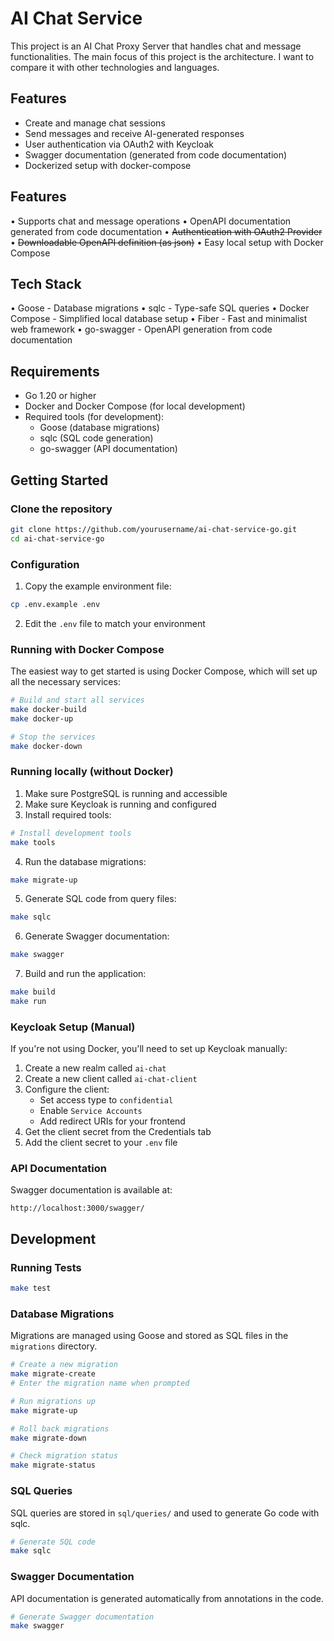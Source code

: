 # AI Chat Service

This project is an AI Chat Proxy Server that handles chat and message functionalities.
The main focus of this project is the architecture. I want to compare it with other technologies and languages.

## Features

-   Create and manage chat sessions
-   Send messages and receive AI-generated responses
-   User authentication via OAuth2 with Keycloak
-   Swagger documentation (generated from code documentation)
-   Dockerized setup with docker-compose

## Features

• Supports chat and message operations
• OpenAPI documentation generated from code documentation
• ~~Authentication with OAuth2 Provider~~
• ~~Downloadable OpenAPI definition (as json)~~
• Easy local setup with Docker Compose

## Tech Stack

• Goose - Database migrations
• sqlc - Type-safe SQL queries
• Docker Compose - Simplified local database setup
• Fiber - Fast and minimalist web framework
• go-swagger - OpenAPI generation from code documentation

## Requirements

-   Go 1.20 or higher
-   Docker and Docker Compose (for local development)
-   Required tools (for development):
    -   Goose (database migrations)
    -   sqlc (SQL code generation)
    -   go-swagger (API documentation)

## Getting Started

### Clone the repository

```bash
git clone https://github.com/yourusername/ai-chat-service-go.git
cd ai-chat-service-go
```

### Configuration

1. Copy the example environment file:

```bash
cp .env.example .env
```

2. Edit the `.env` file to match your environment

### Running with Docker Compose

The easiest way to get started is using Docker Compose, which will set up all the necessary services:

```bash
# Build and start all services
make docker-build
make docker-up

# Stop the services
make docker-down
```

### Running locally (without Docker)

1. Make sure PostgreSQL is running and accessible
2. Make sure Keycloak is running and configured
3. Install required tools:

```bash
# Install development tools
make tools
```

4. Run the database migrations:

```bash
make migrate-up
```

5. Generate SQL code from query files:

```bash
make sqlc
```

6. Generate Swagger documentation:

```bash
make swagger
```

7. Build and run the application:

```bash
make build
make run
```

### Keycloak Setup (Manual)

If you're not using Docker, you'll need to set up Keycloak manually:

1. Create a new realm called `ai-chat`
2. Create a new client called `ai-chat-client`
3. Configure the client:
    - Set access type to `confidential`
    - Enable `Service Accounts`
    - Add redirect URIs for your frontend
4. Get the client secret from the Credentials tab
5. Add the client secret to your `.env` file

### API Documentation

Swagger documentation is available at:

```
http://localhost:3000/swagger/
```

## Development

### Running Tests

```bash
make test
```

### Database Migrations

Migrations are managed using Goose and stored as SQL files in the `migrations` directory.

```bash
# Create a new migration
make migrate-create
# Enter the migration name when prompted

# Run migrations up
make migrate-up

# Roll back migrations
make migrate-down

# Check migration status
make migrate-status
```

### SQL Queries

SQL queries are stored in `sql/queries/` and used to generate Go code with sqlc.

```bash
# Generate SQL code
make sqlc
```

### Swagger Documentation

API documentation is generated automatically from annotations in the code.

```bash
# Generate Swagger documentation
make swagger
```
